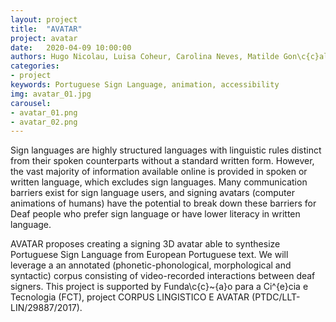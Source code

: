 ```yaml
---
layout: project
title:  "AVATAR"
project: avatar
date:   2020-04-09 10:00:00
authors: Hugo Nicolau, Luisa Coheur, Carolina Neves, Matilde Gon\c{c}alves, Pedro Cabral
categories:
- project
keywords: Portuguese Sign Language, animation, accessibility
img: avatar_01.jpg
carousel:
- avatar_01.png
- avatar_02.png
---
```


Sign languages are highly structured languages with linguistic rules distinct from their spoken counterparts without a standard written form. However, the
vast majority of information available online is provided in spoken or written language, which excludes sign languages. Many communication barriers exist for sign language users, and signing avatars (computer animations of humans) have the potential to break down these barriers for Deaf people who prefer sign language or have lower literacy in written language.

AVATAR proposes creating a signing 3D avatar able to synthesize Portuguese Sign Language from European Portuguese text. We will leverage a an annotated (phonetic-phonological, morphological and syntactic) corpus consisting of video-recorded interactions between deaf signers. This project is supported by Funda\c{c}\~{a}o para a Ci\^{e}cia e Tecnologia (FCT), project CORPUS LINGISTICO E AVATAR (PTDC/LLT-LIN/29887/2017).

